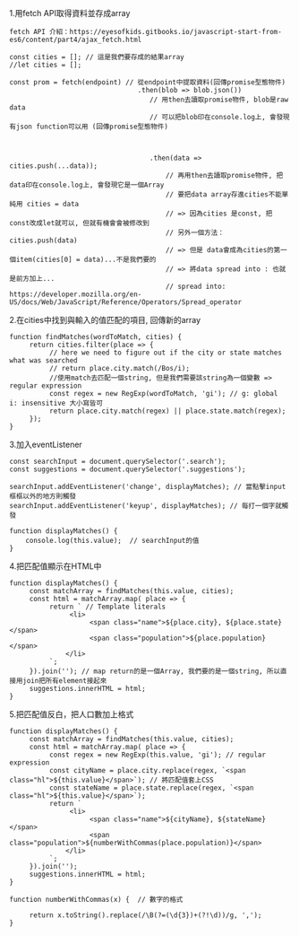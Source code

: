 1.用fetch API取得資料並存成array
    
    fetch API 介紹：https://eyesofkids.gitbooks.io/javascript-start-from-es6/content/part4/ajax_fetch.html

    const cities = []; // 這是我們要存成的結果array
    //let cities = [];

    const prom = fetch(endpoint) // 從endpoint中提取資料(回傳promise型態物件)
                                    .then(blob => blob.json())
                                       // 用then去讀取promise物件, blob是raw data
                                       // 可以把blob印在console.log上, 會發現有json function可以用 (回傳promise型態物件)



                                       .then(data => cities.push(...data));
                                           // 再用then去讀取promise物件, 把data印在console.log上, 會發現它是一個Array
                                           // 要把data array存進cities不能單純用 cities = data
                                           // => 因為cities 是const, 把const改成let就可以, 但就有機會會被修改到
                                           // 另外一個方法：cities.push(data)
                                           // => 但是 data會成為cities的第一個item(cities[0] = data)...不是我們要的
                                           // => 將data spread into : 也就是前方加上...
                                           // spread into:  https://developer.mozilla.org/en-US/docs/Web/JavaScript/Reference/Operators/Spread_operator

2.在cities中找到與輸入的值匹配的項目, 回傳新的array

    function findMatches(wordToMatch, cities) {
         return cities.filter(place => {
              // here we need to figure out if the city or state matches what was searched
              // return place.city.match(/Bos/i);
              //使用match去匹配一個string, 但是我們需要該string為一個變數 => regular expression
              const regex = new RegExp(wordToMatch, 'gi'); // g: global  i: insensitive 大小寫皆可
              return place.city.match(regex) || place.state.match(regex);
         });
    }

3.加入eventListener

    const searchInput = document.querySelector('.search');
    const suggestions = document.querySelector('.suggestions');

    searchInput.addEventListener('change', displayMatches); // 當點擊input框框以外的地方則觸發
    searchInput.addEventListener('keyup', displayMatches); // 每打一個字就觸發

    function displayMatches() {
        console.log(this.value);  // searchInput的值
    }

4.把匹配值顯示在HTML中

    function displayMatches() {
         const matchArray = findMatches(this.value, cities);
         const html = matchArray.map( place => {
              return ` // Template literals
                   <li>
                        <span class="name">${place.city}, ${place.state}</span>
                        <span class="population">${place.population}</span>
                  </li>
              `;
         }).join(''); // map return的是一個Array, 我們要的是一個string, 所以直接用join把所有element接起來
         suggestions.innerHTML = html;
    }

5.把匹配值反白，把人口數加上格式

    function displayMatches() {
         const matchArray = findMatches(this.value, cities);
         const html = matchArray.map( place => {
              const regex = new RegExp(this.value, 'gi'); // regular expression
              const cityName = place.city.replace(regex, `<span class="hl">${this.value}</span>`); // 將匹配值套上CSS
              const stateName = place.state.replace(regex, `<span class="hl">${this.value}</span>`);
              return `
                   <li>
                        <span class="name">${cityName}, ${stateName}</span>
                        <span class="population">${numberWithCommas(place.population)}</span>
                  </li>
              `;
         }).join('');
         suggestions.innerHTML = html;
    }

    function numberWithCommas(x) {  // 數字的格式

         return x.toString().replace(/\B(?=(\d{3})+(?!\d))/g, ',');
    }
